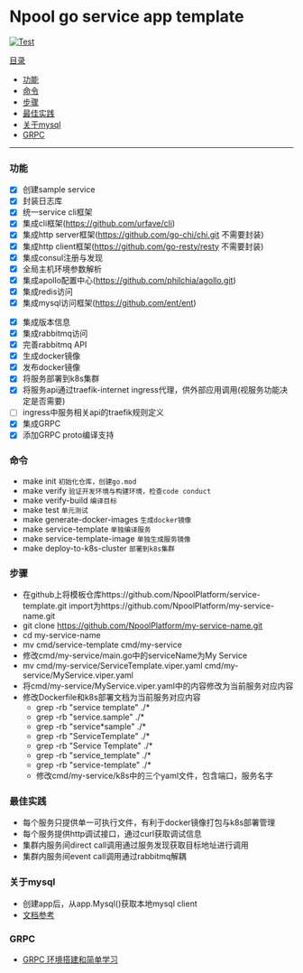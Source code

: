 # Npool go service app template

[![Test](https://github.com/NpoolPlatform/service-template/actions/workflows/main.yml/badge.svg?branch=master)](https://github.com/NpoolPlatform/service-template/actions/workflows/main.yml)

[目录](#目录)
- [功能](#功能)
- [命令](#命令)
- [步骤](#步骤)
- [最佳实践](#最佳实践)
- [关于mysql](#关于mysql)
- [GRPC](#grpc)

-----------
### 功能
- [x] 创建sample service
- [x] 封装日志库
- [x] 统一service cli框架
- [x] 集成cli框架(https://github.com/urfave/cli)
- [x] 集成http server框架(https://github.com/go-chi/chi.git 不需要封装)
- [x] 集成http client框架(https://github.com/go-resty/resty 不需要封装)
- [x] 集成consul注册与发现
- [x] 全局主机环境参数解析
- [x] 集成apollo配置中心(https://github.com/philchia/agollo.git)
- [x] 集成redis访问
- [x] 集成mysql访问框架(https://github.com/ent/ent)
* [x] 集成版本信息
* [x] 集成rabbitmq访问
* [x] 完善rabbitmq API
* [x] 生成docker镜像
* [x] 发布docker镜像
* [x] 将服务部署到k8s集群
* [x] 将服务api通过traefik-internet ingress代理，供外部应用调用(视服务功能决定是否需要)
* [ ] ingress中服务相关api的traefik规则定义
* [x] 集成GRPC
* [x] 添加GRPC proto编译支持

### 命令
* make init ```初始化仓库，创建go.mod```
* make verify ```验证开发环境与构建环境，检查code conduct```
* make verify-build ```编译目标```
* make test ```单元测试```
* make generate-docker-images ```生成docker镜像```
* make service-template ```单独编译服务```
* make service-template-image ```单独生成服务镜像```
* make deploy-to-k8s-cluster ```部署到k8s集群```

### 步骤
* 在github上将模板仓库https://github.com/NpoolPlatform/service-template.git import为https://github.com/NpoolPlatform/my-service-name.git
* git clone https://github.com/NpoolPlatform/my-service-name.git
* cd my-service-name
* mv cmd/service-template cmd/my-service
* 修改cmd/my-service/main.go中的serviceName为My Service
* mv cmd/my-service/ServiceTemplate.viper.yaml cmd/my-service/MyService.viper.yaml
* 将cmd/my-service/MyService.viper.yaml中的内容修改为当前服务对应内容
* 修改Dockerfile和k8s部署文档为当前服务对应内容
  * grep -rb "service template" ./*
  * grep -rb "service\.sample" ./*
  * grep -rb "service\*sample" ./*
  * grep -rb "ServiceTemplate" ./*
  * grep -rb "Service Template" ./*
  * grep -rb "service_template" ./*
  * grep -rb "service-template" ./*
  * 修改cmd/my-service/k8s中的三个yaml文件，包含端口，服务名字

### 最佳实践
* 每个服务只提供单一可执行文件，有利于docker镜像打包与k8s部署管理
* 每个服务提供http调试接口，通过curl获取调试信息
* 集群内服务间direct call调用通过服务发现获取目标地址进行调用
* 集群内服务间event call调用通过rabbitmq解耦

### 关于mysql
* 创建app后，从app.Mysql()获取本地mysql client
* [文档参考](https://entgo.io/docs/sql-integration)

### GRPC
* [GRPC 环境搭建和简单学习](./grpc.md)
